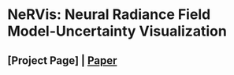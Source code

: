 # NeRVis: Neural Radiance Field Model-Uncertainty Visualization

## [Project Page] | [Paper](https://papers.ssrn.com/sol3/papers.cfm?abstract_id=5353524)
